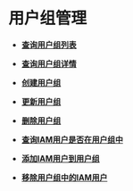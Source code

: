 # 用户组管理<a name="iam_09_0000"></a>

-   **[查询用户组列表](查询用户组列表.md)**  

-   **[查询用户组详情](查询用户组详情.md)**  

-   **[创建用户组](创建用户组.md)**  

-   **[更新用户组](更新用户组.md)**  

-   **[删除用户组](删除用户组.md)**  

-   **[查询IAM用户是否在用户组中](查询IAM用户是否在用户组中.md)**  

-   **[添加IAM用户到用户组](添加IAM用户到用户组.md)**  

-   **[移除用户组中的IAM用户](移除用户组中的IAM用户.md)**  



